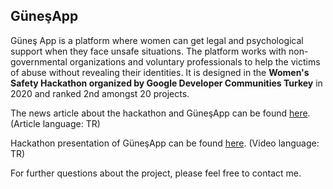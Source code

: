 ## GüneşApp

Güneş App is a platform where women can get legal and psychological support when they face unsafe situations. The platform works with non-governmental organizations and voluntary professionals to help the victims of abuse without revealing their identities. 
It is designed in the **Women's Safety Hackathon organized by Google Developer Communities Turkey** in 2020 and ranked 2nd amongst 20 projects.

The news article about the hackathon and GüneşApp can be found [here](https://webrazzi.com/2020/09/01/google-tarafindan-duzenlenen-women-s-safety-hackathon-da-ilk-3-e-giren-projeler/). (Article language: TR)

Hackathon presentation of GüneşApp can be found [here](https://youtu.be/kk8j0Ca8rRI?t=4419). (Video language: TR)

For further questions about the project, please feel free to contact me.
